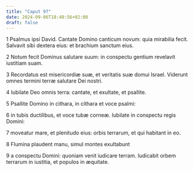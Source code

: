 ```yaml
---
title: "Caput 97"
date: 2024-09-06T18:40:56+02:00
draft: false
---
```




1 Psalmus ipsi David. Cantate Domino canticum novum: quia mirabilia fecit. Salvavit sibi dextera eius: et brachium sanctum eius.

2 Notum fecit Dominus salutare suum: in conspectu gentium revelavit iustitiam suam.

3 Recordatus est misericordiæ suæ, et veritatis suæ domui Israel. Viderunt omnes termini terræ salutare Dei nostri.

4 Iubilate Deo omnis terra: cantate, et exultate, et psallite.

5 Psallite Domino in cithara, in cithara et voce psalmi:

6 in tubis ductilibus, et voce tubæ corneæ. Iubilate in conspectu regis Domini:

7 moveatur mare, et plenitudo eius: orbis terrarum, et qui habitant in eo.

8 Flumina plaudent manu, simul montes exultabunt

9 a conspectu Domini: quoniam venit iudicare terram. Iudicabit orbem terrarum in iustitia, et populos in æquitate.

